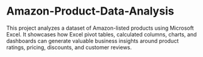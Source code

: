 # Amazon-Product-Data-Analysis
This project analyzes a dataset of Amazon-listed products using Microsoft Excel. It showcases how Excel pivot tables, calculated columns, charts, and dashboards can generate valuable business insights around product ratings, pricing, discounts, and customer reviews.
